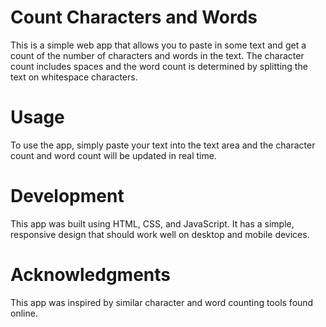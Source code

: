 # Count Characters and Words
This is a simple web app that allows you to paste in some text and get a count of the number of characters and words in the text. The character count includes spaces and the word count is determined by splitting the text on whitespace characters.

# Usage
To use the app, simply paste your text into the text area and the character count and word count will be updated in real time.

# Development
This app was built using HTML, CSS, and JavaScript. It has a simple, responsive design that should work well on desktop and mobile devices.

# Acknowledgments
This app was inspired by similar character and word counting tools found online.